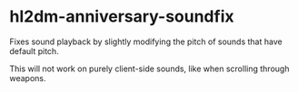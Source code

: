 # hl2dm-anniversary-soundfix
 Fixes sound playback by slightly modifying the pitch of sounds that have default pitch.
 
 This will not work on purely client-side sounds, like when scrolling through weapons.
